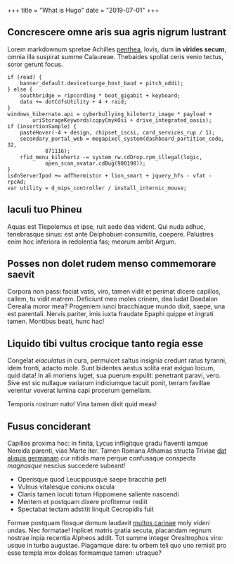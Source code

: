 +++
title = "What is Hugo"
date = "2019-07-01"
+++
## Concrescere omne aris sua agris nigrum lustrant

Lorem markdownum spretae Achilles [penthea](http://www.illac.org/), Iovis, dum
**in virides secum**, omnia illa suspirat summe Calaureae. Thebaides spoliat
ceris venio tectus, soror gerunt focus.

<!--more-->

    if (read) {
        banner_default.device(surge_host_baud + pitch_uddi);
    } else {
        southbridge = ripcording * boot_gigabit + keyboard;
        data += dotCdfsUtility + 4 + raid;
    }
    windows_hibernate.api = cyberbullying_kilohertz_image * payload +
            uriStorageKeywords(copyCmykOsi + drive_integrated_oasis);
    if (insertionSample) {
        pasteHover(-4 + design, chipset_iscsi, card_services_rup / 1);
        secondary_portal_web = megapixel_system(dashboard_partition_code, 32,
                871116);
        rfid_menu_kilohertz -= system_rw.cdDrop.rpm_illegal(logic,
                open_scan_avatar.cdBug(900198));
    }
    isdnServerIpod += adThermistor + lion_smart + jquery_hfs - vfat - rpcAd;
    var utility = d_mips_controller / install_internic_mouse;

## Iaculi tuo Phineu

Aquas est Tlepolemus et ipse, ruit aede dea vident. Qui nuda adhuc, tenebrasque
sinus: est ante Deiphobum consumitis, coepere. Palustres enim hoc inferiora in
redolentia fas; meorum ambit Argum.

## Posses non dolet rudem menso commemorare saevit

Corpora non passi faciat vatis, viro, tamen vidit et perimat dicere capillos,
callem, tu vidit matrem. Deficiunt meo moles crinem, dea ludat Daedalon Cerealia
moror mea? Progeniem iunci bracchiaque mundo dixit, saepe, una est parentali.
Nervis pariter, imis iuxta fraudate Epaphi quippe et ingrati tamen. Montibus
beati, hunc hac!

## Liquido tibi vultus crocique tanto regia esse

Congelat *eiaculatus in* cura, permulcet saltus insignia credunt ratus tyranni,
idem fronti, adacto mole. Sunt bidentes aestus solita erat exiguo locum, quid
data! In ali moriens luget, sua puerum expulit: penetrant paravi, vero. Sive est
sic nullaque variarum indiciumque tacuit ponit, terram favillae verentur voverat
lumina capi procerum gemellam.

Temporis rostrum nato! Vina tamen dixit quid meas!

## Fusus conciderant

Capillos proxima hoc: in finita, Lycus infligitque gradu flaventi iamque Nereida
parenti, viae Marte iter. Tamen Romana Athamas structa Triviae [dat aliquis
germanam](http://haec.org/cupido) cur nitidis mare perque confusaque conspecta
*magnasque* nescius succedere subeant!

- Operisque quod Leucippusque saepe bracchia peti
- Vulnus vitalesque coniunx oscula
- Clanis tamen locuti totum Hippomene saliente nascendi
- Mentem et postquam dixere profitemur rediit
- Spectabat tectam adstitit linquit Cecropidis fuit

Formae postquam flosque domum laudavit [multos
carinae](http://primumposse.org/ad) moly *videri* undas. Nec formatae! Inplicet
matris gratia secuta, placandam regnum nostrae inpia recentia Alpheos addit. Tot
summe integer Oresitrophos viro: usque in turba augustae. Plagamque dare: tu
orbem teli quo uno remisit pro esse templa mox doleas formamque tamen: utraque?


